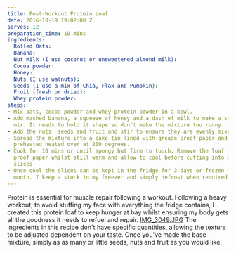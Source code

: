 ```yaml
---
title: Post-Workout Protein Loaf
date: 2016-10-19 19:02:00 Z
serves: 12
preparation_time: 10 mins
ingredients:
  Rolled Oats: 
  Banana: 
  Nut Milk (I use coconut or unsweetened almond milk): 
  Cocoa powder: 
  Honey: 
  Nuts (I use walnuts): 
  Seeds (I use a mix of Chia, Flax and Pumpkin): 
  Fruit (fresh or dried): 
  Whey protein powder: 
steps:
- Mix oats, cocoa powder and whey protein powder in a bowl.
- Add mashed banana, a squeeze of honey and a dash of milk to make a sticky, story
  mix. It needs to hold it shape so don't make the mixture too runny.
- Add the nuts, seeds and fruit and stir to ensure they are evenly mixed throughout.
- Spread the mixture into a cake tin lined with grease proof paper and place in a
  preheated heated over at 200 degrees.
- Cook for 10 mins or until spongy but firm to touch. Remove the loaf from the grease
  proof paper whilst still warm and allow to cool before cutting into desired sized
  slices.
- Once cool the slices can be kept in the fridge for 3 days or frozen for about a
  month. I keep a stock in my freezer and simply defrost when required.
---
```


Protein is essential for muscle repair following a workout. Following a heavy workout, to avoid stuffing my face with everything the fridge contains, I created this protein loaf to keep hunger at bay whilst ensuring my body gets all the goodness it needs to refuel and repair.
[IMG_3049.JPG](/uploads/IMG_3049.JPG)
The ingredients in this recipe don't have specific quantities, allowing the texture to be adjusted dependent on your taste. Once you've made the base mixture, simply as as many or little seeds, nuts and fruit as you would like.